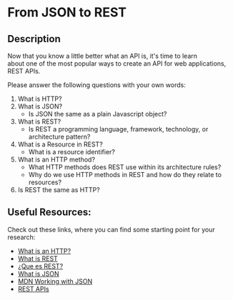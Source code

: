 # From JSON to REST

## Description

Now that you know a little better what an API is, it's time to learn  
about one of the most popular ways to create an API for web applications, REST APIs.

Please answer the following questions with your own words:

1. What is HTTP?
2. What is JSON?
   - Is JSON the same as a plain Javascript object?
3. What is REST?
   - Is REST a programming language, framework, technology, or architecture pattern?
4. What is a Resource in REST?
   - What is a resource identifier?
5. What is an HTTP method?
   - What HTTP methods does REST use within its architecture rules?
   - Why do we use HTTP methods in REST and how do they relate to resources?
6. Is REST the same as HTTP?

<!-- It's important to share your opinion with the team and thus be able to
form your own concept of REST, so before answering the
questions, meet or chat with at least two colleagues and discuss the answers
as a group and refine your final answers. -->

<!-- ## How to submit my solution?

Add your answers to your README file, add a link to the github profile
of the colleagues with whom you exchanged ideas. -->

<!-- ## More Help?

Slack us 😉 -->

## Useful Resources:

Check out these links, where you can find some starting point for your research:

- [What is an HTTP?](https://neeva.com/learn/what-is-http)
- [What is REST](https://www.codecademy.com/article/what-is-rest)
- [¿Que es REST?](https://openwebinars.net/blog/que-es-rest-conoce-su-potencia/)
- [What is JSON](https://www.json.org/json-en.html)
- [MDN Working with JSON](https://developer.mozilla.org/es/docs/Learn/JavaScript/Objects/JSON)
- [REST APIs](https://restfulapi.net/)